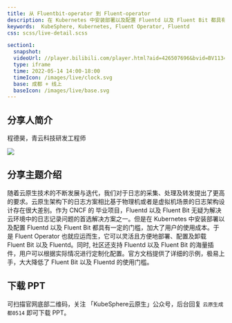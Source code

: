 ```yaml
---
title: 从 Fluentbit-operator 到 Fluent-operator
description: 在 Kubernetes 中安装部署以及配置 Fluentd 以及 Fluent Bit 都具有一定的门槛，加大了用户的使用成本。 于是 Fluent Operator 也就应运而生，它可以灵活且方便地部署、配置及卸载 Fluent Bit 以及 Fluentd。
keywords:  KubeSphere, Kubernetes, Fluent Operator, Fluentd
css: scss/live-detail.scss

section1:
  snapshot: 
  videoUrl: //player.bilibili.com/player.html?aid=426507696&bvid=BV113411N7ji&cid=721591563&page=1&high_quality=1
  type: iframe
  time: 2022-05-14 14:00-18:00
  timeIcon: /images/live/clock.svg
  base: 成都 + 线上
  baseIcon: /images/live/base.svg
---
```


## 分享人简介

程德昊，青云科技研发工程师

![](https://pek3b.qingstor.com/kubesphere-community/images/chengdu0514-chengdehao.JPG)

## 分享主题介绍

随着云原生技术的不断发展与迭代，我们对于日志的采集、处理及转发提出了更高的要求。云原生架构下的日志方案相比基于物理机或者是虚拟机场景的日志架构设计存在很大差别。作为 CNCF 的 毕业项目，Fluentd 以及 Fluent Bit 无疑为解决云环境中的日志记录问题的首选解决方案之一。但是在 Kubernetes 中安装部署以及配置 Fluentd 以及 Fluent Bit 都具有一定的门槛，加大了用户的使用成本。于是 Fluent Operator 也就应运而生，它可以灵活且方便地部署、配置及卸载 Fluent Bit 以及 Fluentd。同时, 社区还支持 Fluentd 以及 Fluent Bit 的海量插件，用户可以根据实际情况进行定制化配置。官方文档提供了详细的示例，极易上手，大大降低了 Fluent Bit 以及 Fluentd 的使用门槛。

## 下载 PPT

可扫描官网底部二维码，关注 「KubeSphere云原生」公众号，后台回复 `云原生成都0514` 即可下载 PPT。
